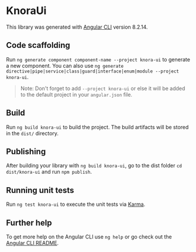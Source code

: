 # KnoraUi

This library was generated with [Angular CLI](https://github.com/angular/angular-cli) version 8.2.14.

## Code scaffolding

Run `ng generate component component-name --project knora-ui` to generate a new component. You can also use `ng generate directive|pipe|service|class|guard|interface|enum|module --project knora-ui`.
> Note: Don't forget to add `--project knora-ui` or else it will be added to the default project in your `angular.json` file. 

## Build

Run `ng build knora-ui` to build the project. The build artifacts will be stored in the `dist/` directory.

## Publishing

After building your library with `ng build knora-ui`, go to the dist folder `cd dist/knora-ui` and run `npm publish`.

## Running unit tests

Run `ng test knora-ui` to execute the unit tests via [Karma](https://karma-runner.github.io).

## Further help

To get more help on the Angular CLI use `ng help` or go check out the [Angular CLI README](https://github.com/angular/angular-cli/blob/master/README.md).
